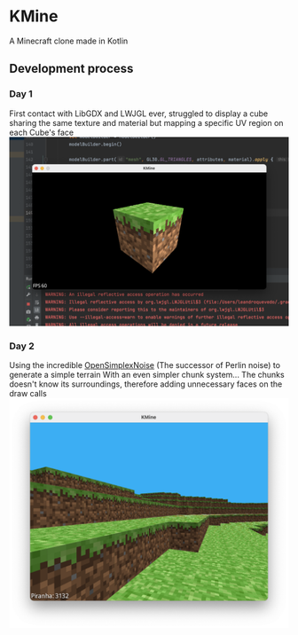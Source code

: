 # KMine
A Minecraft clone made in Kotlin

## Development process
### Day 1
First contact with LibGDX and LWJGL ever, struggled to display a cube sharing the same texture and material but mapping a specific UV region on each Cube's face
![Day 1](./.github/day1.png)

### Day 2
Using the incredible [OpenSimplexNoise](https://gist.github.com/KdotJPG/b1270127455a94ac5d19) (The successor of Perlin noise) to generate a simple terrain
With an even simpler chunk system... The chunks doesn't know its surroundings, therefore adding unnecessary faces on the draw calls
![Day 2](./.github/day2.png)